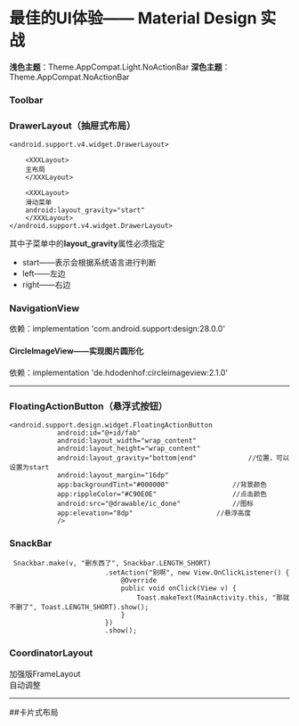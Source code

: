 # 最佳的UI体验—— Material Design 实战


**浅色主题**：Theme.AppCompat.Light.NoActionBar
**深色主题**：Theme.AppCompat.NoActionBar

### Toolbar
### DrawerLayout（抽屉式布局）
```
<android.support.v4.widget.DrawerLayout>

    <XXXLayout>
	主布局
    </XXXLayout>

    <XXXLayout>
	滑动菜单
    android:layout_gravity="start"
    </XXXLayout>
</android.support.v4.widget.DrawerLayout>
```
其中子菜单中的**layout_gravity**属性必须指定

* start——表示会根据系统语言进行判断
* left——左边
* right——右边

### NavigationView

依赖：implementation 'com.android.support:design:28.0.0'

#### CircleImageView——实现图片圆形化
依赖：implementation 'de.hdodenhof:circleimageview:2.1.0'

-----


### FloatingActionButton（悬浮式按钮）
```
<android.support.design.widget.FloatingActionButton
            android:id="@+id/fab"
            android:layout_width="wrap_content"
            android:layout_height="wrap_content"
            android:layout_gravity="bottom|end"				//位置，可以设置为start
            android:layout_margin="16dp"
            app:backgroundTint="#000000"				//背景颜色
            app:rippleColor="#C90E0E"					//点击颜色
            android:src="@drawable/ic_done"				//图标
            app:elevation="8dp" 					//悬浮高度
            />
```
### SnackBar
```
 Snackbar.make(v, "删东西了", Snackbar.LENGTH_SHORT)
                        .setAction("别啊", new View.OnClickListener() {
                            @Override
                            public void onClick(View v) {
                                Toast.makeText(MainActivity.this, "那就不删了", Toast.LENGTH_SHORT).show();
                            }
                        })
                        .show();
```

### CoordinatorLayout
加强版FrameLayout  
自动调整


-----


##卡片式布局















